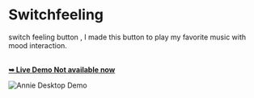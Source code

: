# Switchfeeling
switch feeling button , I made this button to play my favorite music with mood interaction.

<br />
 <a href="https://codewithsadee.github.io/annie/"><strong>➥ Live Demo Not available now</strong></a>
 
<br />

![Annie Desktop Demo](./readme-images/desktop.png "Desktop Demo")

